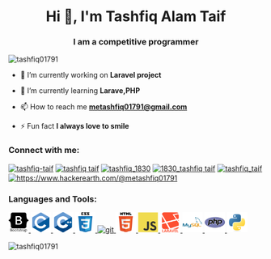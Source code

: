 <h1 align="center">Hi 👋, I'm Tashfiq Alam Taif</h1>
<h3 align="center">I am a competitive programmer</h3>

<p align="left"> <img src="https://komarev.com/ghpvc/?username=tashfiq01791&label=Profile%20views&color=0e75b6&style=flat" alt="tashfiq01791" /> </p>

- 🔭 I’m currently working on **Laravel project**

- 🌱 I’m currently learning **Larave,PHP**

- 📫 How to reach me **metashfiq01791@gmail.com**

- ⚡ Fun fact **I always love to smile**

<h3 align="left">Connect with me:</h3>
<p align="left">
<a href="https://linkedin.com/in/tashfiq-taif" target="blank"><img align="center" src="https://raw.githubusercontent.com/rahuldkjain/github-profile-readme-generator/master/src/images/icons/Social/linked-in-alt.svg" alt="tashfiq-taif" height="30" width="40" /></a>
<a href="https://fb.com/tashfiq taif" target="blank"><img align="center" src="https://raw.githubusercontent.com/rahuldkjain/github-profile-readme-generator/master/src/images/icons/Social/facebook.svg" alt="tashfiq taif" height="30" width="40" /></a>
<a href="https://www.codechef.com/users/tashfiq_1830" target="blank"><img align="center" src="https://cdn.jsdelivr.net/npm/simple-icons@3.1.0/icons/codechef.svg" alt="tashfiq_1830" height="30" width="40" /></a>
<a href="https://www.hackerrank.com/1830_tashfiq taif" target="blank"><img align="center" src="https://raw.githubusercontent.com/rahuldkjain/github-profile-readme-generator/master/src/images/icons/Social/hackerrank.svg" alt="1830_tashfiq taif" height="30" width="40" /></a>
<a href="https://codeforces.com/profile/tashfiq_taif" target="blank"><img align="center" src="https://raw.githubusercontent.com/rahuldkjain/github-profile-readme-generator/master/src/images/icons/Social/codeforces.svg" alt="tashfiq_taif" height="30" width="40" /></a>
<a href="https://www.hackerearth.com/https://www.hackerearth.com/@metashfiq01791" target="blank"><img align="center" src="https://raw.githubusercontent.com/rahuldkjain/github-profile-readme-generator/master/src/images/icons/Social/hackerearth.svg" alt="https://www.hackerearth.com/@metashfiq01791" height="30" width="40" /></a>
</p>

<h3 align="left">Languages and Tools:</h3>
<p align="left"> <a href="https://getbootstrap.com" target="_blank" rel="noreferrer"> <img src="https://raw.githubusercontent.com/devicons/devicon/master/icons/bootstrap/bootstrap-plain-wordmark.svg" alt="bootstrap" width="40" height="40"/> </a> <a href="https://www.cprogramming.com/" target="_blank" rel="noreferrer"> <img src="https://raw.githubusercontent.com/devicons/devicon/master/icons/c/c-original.svg" alt="c" width="40" height="40"/> </a> <a href="https://www.w3schools.com/cpp/" target="_blank" rel="noreferrer"> <img src="https://raw.githubusercontent.com/devicons/devicon/master/icons/cplusplus/cplusplus-original.svg" alt="cplusplus" width="40" height="40"/> </a> <a href="https://www.w3schools.com/css/" target="_blank" rel="noreferrer"> <img src="https://raw.githubusercontent.com/devicons/devicon/master/icons/css3/css3-original-wordmark.svg" alt="css3" width="40" height="40"/> </a> <a href="https://git-scm.com/" target="_blank" rel="noreferrer"> <img src="https://www.vectorlogo.zone/logos/git-scm/git-scm-icon.svg" alt="git" width="40" height="40"/> </a> <a href="https://www.w3.org/html/" target="_blank" rel="noreferrer"> <img src="https://raw.githubusercontent.com/devicons/devicon/master/icons/html5/html5-original-wordmark.svg" alt="html5" width="40" height="40"/> </a> <a href="https://developer.mozilla.org/en-US/docs/Web/JavaScript" target="_blank" rel="noreferrer"> <img src="https://raw.githubusercontent.com/devicons/devicon/master/icons/javascript/javascript-original.svg" alt="javascript" width="40" height="40"/> </a> <a href="https://laravel.com/" target="_blank" rel="noreferrer"> <img src="https://raw.githubusercontent.com/devicons/devicon/master/icons/laravel/laravel-plain-wordmark.svg" alt="laravel" width="40" height="40"/> </a> <a href="https://www.mysql.com/" target="_blank" rel="noreferrer"> <img src="https://raw.githubusercontent.com/devicons/devicon/master/icons/mysql/mysql-original-wordmark.svg" alt="mysql" width="40" height="40"/> </a> <a href="https://www.php.net" target="_blank" rel="noreferrer"> <img src="https://raw.githubusercontent.com/devicons/devicon/master/icons/php/php-original.svg" alt="php" width="40" height="40"/> </a> <a href="https://www.python.org" target="_blank" rel="noreferrer"> <img src="https://raw.githubusercontent.com/devicons/devicon/master/icons/python/python-original.svg" alt="python" width="40" height="40"/> </a> </p>

<p><img align="center" src="https://github-readme-stats.vercel.app/api/top-langs?username=tashfiq01791&show_icons=true&locale=en&layout=compact" alt="tashfiq01791" /></p>
